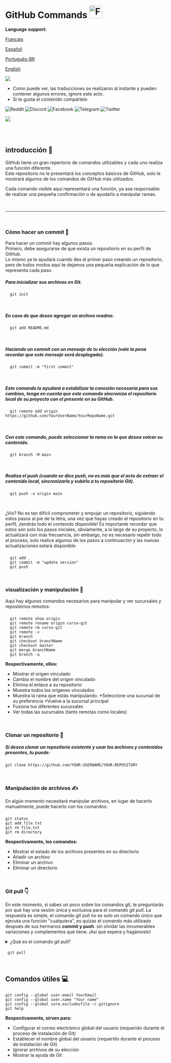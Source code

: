 # GitHub Commands <img src="https://user-images.githubusercontent.com/74038190/216122041-518ac897-8d92-4c6b-9b3f-ca01dcaf38ee.png" alt="Fire" width="40" />

**Language support:**

<p>
    <a href="/GitDocs/readme_fr.md">Français </a>
<p/> 
<p>
    <a href="/GitDocs/readme_es.md">Español</a>
<p/>
<p>
    <a href="/GitDocs/readme_pt-br.md">Português-BR</a>
<p/>
<p>
    <a href="/README.md">English</a>
<p/> 
    
![](https://i.imgur.com/waxVImv.png)

* Como puede ver, las traducciones se realizaron al instante y pueden contener algunos errores, ignore este acto.
* Si te gusta el contenido compártelo

![Reddit](https://img.shields.io/badge/Reddit-%23FF4500.svg?style=for-the-badge&logo=Reddit&logoColor=white)
![Discord](https://img.shields.io/badge/Discord-%235865F2.svg?style=for-the-badge&logo=discord&logoColor=white)
![Facebook](https://img.shields.io/badge/Facebook-%231877F2.svg?style=for-the-badge&logo=Facebook&logoColor=white)
![Telegram](https://img.shields.io/badge/Telegram-2CA5E0?style=for-the-badge&logo=telegram&logoColor=white)
![Twitter](https://img.shields.io/badge/Twitter-%231DA1F2.svg?style=for-the-badge&logo=Twitter&logoColor=white)

![](https://i.imgur.com/waxVImv.png)

<br/>
<br/>

## introducción 👶

GitHub tiene un gran repertorio de comandos utilizables y cada uno realiza una función diferente. <br />
Este repositorio no le presentará los conceptos básicos de GitHub, solo le mostrará algunos de los comandos de GitHub más utilizados.

Cada comando visible aquí representará una función, ya sea responsable de realizar una pequeña confirmación o de ayudarlo a manipular ramas.

<br/>

---

<br/>

### Cómo hacer un commit 🐤

Para hacer un commit hay algunos pasos. 
<br />
Primero, debe asegurarse de que exista un repositorio en su perfil de GitHub.
<br />
Lo mismo ya te ayudará cuando des el primer paso creando un repositorio, pero de todos modos aquí te dejamos una pequeña explicación de lo que representa cada paso.

##### Para inicializar sus archivos en Git.
      git init

<br />
      
##### En caso de que desee agregar un archivo readme.
      git add README.md

<br />

##### Haciendo un commit con un mensaje de tu elección (vale la pena recordar que este mensaje será desplegado).
      git commit -m "first commit"

<br />

##### Este comando lo ayudará a estabilizar la conexión necesaria para sus cambios, tenga en cuenta que este comando sincroniza el repositorio local de su proyecto con el presente en su GitHub.
      git remote add origin https://github.com/YourUserName/YourRepoName.git

<br />

##### Con este comando, puede seleccionar la rama en la que desea volcar su contenido.
      git branch -M main

<br />

##### Realiza el push (cuando se dice _push_, no es más que el acto de extraer el contenido local, sincronizarlo y subirlo a tu repositorio Git).
      git push -u origin main

<br />

¿Vio? No es tan difícil comprometer y empujar un repositorio, siguiendo estos pasos al pie de la letra, una vez que hayas creado el repositorio en tu perfil, ¡tendrás todo el contenido disponible!
Es importante recordar que estos son solo los pasos iniciales, obviamente, a lo largo de su proyecto, lo actualizará con más frecuencia, sin embargo, no es necesario repetir todo el proceso, solo realice algunos de los pasos a continuación y las nuevas actualizaciones estará disponible:

##### 
      git add . 
      git commit -m "update version"
      git push

<br />

### visualización y manipulación 🙌

Aquí hay algunos comandos necesarios para manipular y ver sucursales y repositorios remotos:

##### 
      git remote show origin
      git remote rename origin curso-git
      git remote rm curso-git
      git remote -v
      git branch
      git checkout branchName
      git checkout master
      git merge branchName
      git branch -a

**Respectivamente, ellos:**

* Mostrar el origen vinculado
* Cambia el nombre del origen vinculado
* Elimina el enlace a su repositorio
* Muestra todos los orígenes vinculados
* Muestra la rama que estás manipulando.
*Seleccione una sucursal de su preferencia
*Vuelve a la sucursal principal
* Fusiona tus diferentes sucursales
* Ver todas las sucursales (tanto remotas como locales)

<br />

### Clonar un repositorio 👷

##### Si desea clonar un repositorio existente y usar los archivos y contenidos presentes, tu puede:
    git clone https://github.com/YOUR-USERNAME/YOUR-REPOSITORY

<br />

### Manipulación de archivos ✍️

En algún momento necesitará manipular archivos, en lugar de hacerlo manualmente, puede hacerlo con los comandos:

#####
    git status
    git add file.txt
    git rm file.txt
    git rm directory

**Respectivamente, los comandos:**

* Mostrar el estado de los archivos presentes en su directorio
* Añadir un archivo
* Eliminar un archivo
* Eliminar un directorio

<br />

### Git pull 👇

En este momento, si sabes un poco sobre los comandos git, te preguntarás por qué hay una sesión única y exclusiva para el comando *git pull*.
La respuesta es simple, el comando git pull no es solo un comando único que ejecuta una función "cualquiera", es quizás el comando más utilizado después de sus hermanos **commit y push**.
sin olvidar las innumerables variaciones y complementos que tiene. ¡Así que espera y hagámoslo!

<details>
<summary> ¿Qué es el comando git pull? </summary>
<br />
El comando git pull se utiliza para buscar y descargar contenido de repositorios remotos y actualizar inmediatamente el repositorio local para que el contenido sea el mismo, no teniendo así,
diferencia entre los contenidos a fusionar, sin riesgo de errores o bugs.
<br />
<br />
En la primera etapa de la operación, git pull ejecuta el comando git fetch, que cubre la rama local a la que apunta HEAD.
<br />
Cuando se descarga el contenido, git pull ingresa al flujo de trabajo de fusión. Se crea la confirmación de fusión y el HEAD se actualiza para que apunte a la nueva confirmación.
</details>

####
     git pull

<br />

## Comandos útiles 💻

#####
    git config --global user.email YourEmail
    git config --global user.name "Your name"
    git config --global core.excludesfile ~/.gitignore
    git help

**Respectivamente, sirven para:**

* Configurar el correo electrónico global del usuario (requerido durante el proceso de instalación de Git)
* Establecer el nombre global del usuario (requerido durante el proceso de instalación de Git)
* Ignorar archivos de su elección
* Mostrar la ayuda de Git
